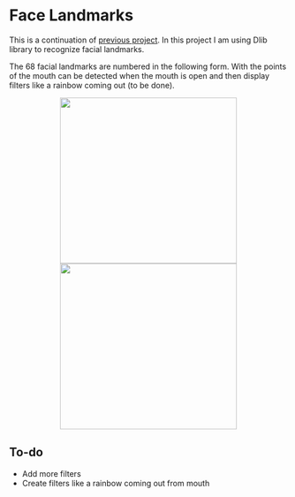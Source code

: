 # Face Landmarks
This is a continuation of [previous project](https://github.com/OlaPietka/SnapchatFilters_Py--In-process--).
In this project I am using Dlib library to recognize facial landmarks.

The 68 facial landmarks are numbered in the following form. With the points of the mouth can be detected when the mouth is open and then display filters like a rainbow coming out (to be done).

<p align="center">
  <img width="320" height="300" src="https://i.imgur.com/Co2CnD6.jpg">
  <img width="320" height="300" src="https://i.imgur.com/0IVYUcx.png">
</p>

## To-do
* Add more filters
* Create filters like a rainbow coming out from mouth

